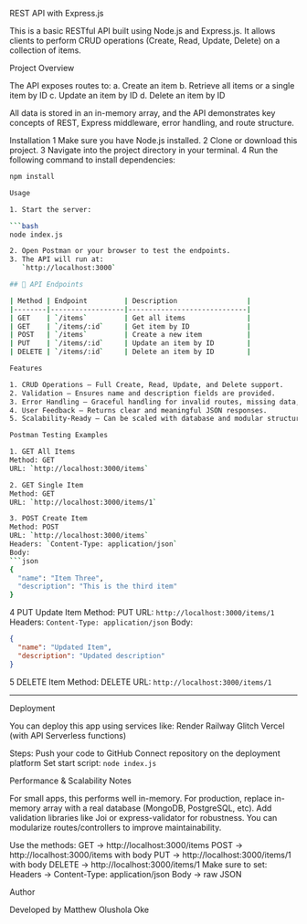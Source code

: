 REST API with Express.js

This is a basic RESTful API built using Node.js and Express.js. It allows clients to perform CRUD operations (Create, Read, Update, Delete) on a collection of items.


Project Overview

The API exposes routes to:
a. Create an item
b. Retrieve all items or a single item by ID
c. Update an item by ID
d. Delete an item by ID

All data is stored in an in-memory array, and the API demonstrates key concepts of REST, Express middleware, error handling, and route structure.

Installation
1 Make sure you have Node.js installed.
2 Clone or download this project.
3 Navigate into the project directory in your terminal.
4 Run the following command to install dependencies:

```bash
npm install

Usage

1. Start the server:

```bash
node index.js

2. Open Postman or your browser to test the endpoints.
3. The API will run at:  
   `http://localhost:3000`

## 🔧 API Endpoints

| Method | Endpoint         | Description                 |
|--------|------------------|-----------------------------|
| GET    | `/items`         | Get all items               |
| GET    | `/items/:id`     | Get item by ID              |
| POST   | `/items`         | Create a new item           |
| PUT    | `/items/:id`     | Update an item by ID        |
| DELETE | `/items/:id`     | Delete an item by ID        |

Features

1. CRUD Operations – Full Create, Read, Update, and Delete support.
2. Validation – Ensures name and description fields are provided.
3. Error Handling – Graceful handling for invalid routes, missing data, and internal errors.
4. User Feedback – Returns clear and meaningful JSON responses.
5. Scalability-Ready – Can be scaled with database and modular structure in future.

Postman Testing Examples

1. GET All Items
Method: GET
URL: `http://localhost:3000/items`

2. GET Single Item
Method: GET
URL: `http://localhost:3000/items/1`

3. POST Create Item
Method: POST
URL: `http://localhost:3000/items`
Headers: `Content-Type: application/json`
Body:
```json
{
  "name": "Item Three",
  "description": "This is the third item"
}
```

4 PUT Update Item
Method: PUT
URL: `http://localhost:3000/items/1`
Headers: `Content-Type: application/json`
Body:
```json
{
  "name": "Updated Item",
  "description": "Updated description"
}
```

5 DELETE Item
Method: DELETE
URL: `http://localhost:3000/items/1`

---

Deployment

You can deploy this app using services like:
Render
Railway
Glitch
Vercel (with API Serverless functions)

Steps:
Push your code to GitHub
Connect repository on the deployment platform
Set start script: `node index.js`

Performance & Scalability Notes

For small apps, this performs well in-memory.
For production, replace in-memory array with a real database (MongoDB, PostgreSQL, etc).
Add validation libraries like Joi or express-validator for robustness.
You can modularize routes/controllers to improve maintainability.

Use the methods:
GET → http://localhost:3000/items
POST → http://localhost:3000/items with body
PUT → http://localhost:3000/items/1 with body
DELETE → http://localhost:3000/items/1
Make sure to set:
Headers → Content-Type: application/json
Body → raw JSON

Author

Developed by Matthew Olushola Oke